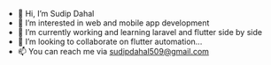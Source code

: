 - 👋 Hi, I’m Sudip Dahal 
- 👀 I’m interested in web and mobile app development
- 🌱 I’m currently working and learning laravel and flutter side by side
- 💞️ I’m looking to collaborate on flutter automation...
- 📫 You can reach me via sudipdahal509@gmail.com

<!---
sid509/sid509 is a ✨ special ✨ repository because its `README.md` (this file) appears on your GitHub profile.
You can click the Preview link to take a look at your changes.
--->
